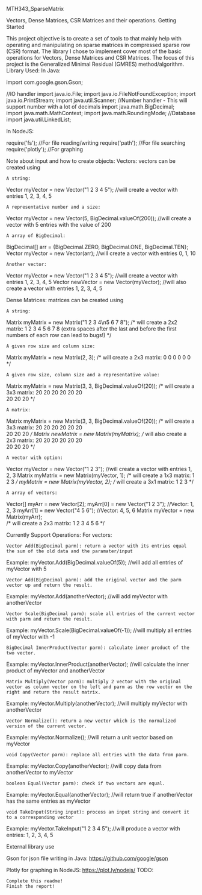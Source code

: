 MTH343_SparseMatrix

Vectors, Dense Matrices, CSR Matrices and their operations.
Getting Started

This project objective is to create a set of tools to that mainly help with operating and manipulating on sparse matrices in compressed sparse row (CSR) format. The library I chose to implement cover most of the basic operations for Vectors, Dense Matrices and CSR Matrices. The focus of this project is the Generalized Minimal Residual (GMRES) method/algorithm.
Library Used:
In Java:

import com.google.gson.Gson;

//IO handler
import java.io.File;
import java.io.FileNotFoundException;
import java.io.PrintStream;
import java.util.Scanner;
//Number handler - This will support number with a lot of decimals
import java.math.BigDecimal;            
import java.math.MathContext;
import java.math.RoundingMode;
//Database 
import java.util.LinkedList;

In NodeJS:

require('fs');        //For file reading/writing
require('path');      //For file searching
require('plotly');    //For graphing

Note about input and how to create objects:
Vectors: vectors can be created using

    A string:

Vector myVector = new Vector("1 2 3 4 5");  //will create a vector with entries 1, 2, 3, 4, 5

    A representative number and a size:

Vector myVector = new Vector(5, BigDecimal.valueOf(200));  //will create a vector with 5 entries with the value of 200

    A array of BigDecimal:

BigDecimal[] arr = {BigDecimal.ZERO, BigDecimal.ONE, BigDecimal.TEN};
Vector myVector = new Vector(arr);    //will create a vector with entries 0, 1, 10

    Another vector:

Vector myVector = new Vector("1 2 3 4 5");  //will create a vector with entries 1, 2, 3, 4, 5
Vector newVector = new Vector(myVector);    //will also create a vector with entries 1, 2, 3, 4, 5

Dense Matrices: matrices can be created using

    A string:

Matrix myMatrix = new Matrix("1 2 3 4\n5 6 7 8");
/* will create a 2x2 matrix:
      1 2 3 4
      5 6 7 8
    (extra spaces after the last and before the first numbers of each row can lead to bugs!)
*/

    A given row size and column size:

Matrix myMatrix = new Matrix(2, 3);
/*  will create a 2x3 matrix:
      0 0 0 
      0 0 0  
*/

    A given row size, column size and a representative value:

Matrix myMatrix = new Matrix(3, 3, BigDecimal.valueOf(20));
/*  will create a 3x3 matrix:
      20 20 20 
      20 20 20  
      20 20 20
*/

    A matrix:

Matrix myMatrix = new Matrix(3, 3, BigDecimal.valueOf(20));
/*  will create a 3x3 matrix:
      20 20 20 
      20 20 20  
      20 20 20
*/
Matrix newMatrix = new Matrix(myMatrix);
/*  will also create a 2x3 matrix:
      20 20 20 
      20 20 20  
      20 20 20 
*/

    A vector with option:

Vector myVector = new Vector("1 2 3");    //will create a vector with entries 1, 2, 3
Matrix myMatrix = new Matrix(myVector, 1);
/*  will create a 1x3 matrix:
      1 2 3
*/
myMatrix = new Matrix(myVector, 2);
/*  will create a 3x1 matrix:
      1
      2
      3
*/

    A array of vectors:

Vector[] myArr = new Vector[2];
myArr[0] = new Vector("1 2 3");       //Vector: 1, 2, 3
myArr[1] = new Vector("4 5 6");       //Vector: 4, 5, 6
Matrix myVector = new Matrix(myArr);  
/*  will create a 2x3 matrix:
      1 2 3
      4 5 6
*/

Currently Support Operations:
For vectors:

    Vector Add(BigDecimal parm): return a vector with its entries equal the sum of the old data and the paramater/input

Example: myVector.Add(BigDecimal.valueOf(5));     //will add all entries of myVector with 5

    Vector Add(BigDecimal parm): add the original vector and the parm vector up and return the result.

Example: myVector.Add(anotherVector);             //will add myVector with anotherVector

    Vector Scale(BigDecimal parm): scale all entries of the current vector with parm and return the result.

Example: myVector.Scale(BigDecimal.valueOf(-1));  //will multiply all entries of myVector with -1

    BigDecimal InnerProduct(Vector parm): calculate inner product of the two vector.

Example: myVector.InnerProduct(anotherVector);  //will calculate the inner product of myVector and anotherVector

    Matrix Multiply(Vector parm): multiply 2 vector with the original vector as column vector on the left and parm as the row vector on the right and return the result matrix.

Example: myVector.Multiply(anotherVector);  //will multiply myVector with anotherVector

    Vector Normalize(): return a new vector which is the normalized version of the current vector.

Example: myVector.Normalize();              //will return a unit vector based on myVector

    void Copy(Vector parm): replace all entries with the data from parm.

Example: myVector.Copy(anotherVector);      //will copy data from anotherVector to myVector

    boolean Equal(Vector parm): check if two vectors are equal.

Example: myVector.Equal(anotherVector);     //will return true if anotherVector has the same entries as myVector  

    void TakeInput(String input): process an input string and convert it to a corresponding vector

Example: myVector.TakeInput("1 2 3 4 5");   //will produce a vector with entries: 1, 2, 3, 4, 5

External library use

Gson for json file writing in Java: https://github.com/google/gson

Plotly for graphing in NodeJS: https://plot.ly/nodejs/
TODO:

    Complete this readme!
    Finish the report!
